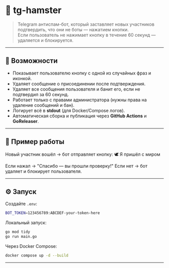 # 🐹 tg-hamster

> Telegram антиспам-бот, который заставляет новых участников подтвердить, что они не боты — нажатием кнопки.  
> Если пользователь не нажимает кнопку в течение 60 секунд — удаляется и блокируется.

---

## 🚀 Возможности

- Показывает пользователю кнопку с одной из случайных фраз и иконкой.
- Удаляет сообщение о присоединении после подтверждения.
- Удаляет все сообщения пользователя и банит его, если не подтвердил за 60 секунд.
- Работает только с правами администратора (нужны права на удаление сообщений и бан).
- Логирует всё в **stdout** (для Docker/Compose логов).
- Автоматическая сборка и публикация через **GitHub Actions** и **GoReleaser**.

---

## 🧩 Пример работы

Новый участник вошёл → бот отправляет кнопку:
🕊️ Я пришёл с миром

Если нажал → "Спасибо — вы прошли проверку!"
Если нет → бот удаляет и блокирует пользователя.


---

## ⚙️ Запуск

Создайте `.env`:

```bash
BOT_TOKEN=123456789:ABCDEF-your-token-here
```
Локальный запуск:
```bash
go mod tidy
go run main.go
```

Через Docker Compose:
```bash
docker compose up -d --build
```
---
